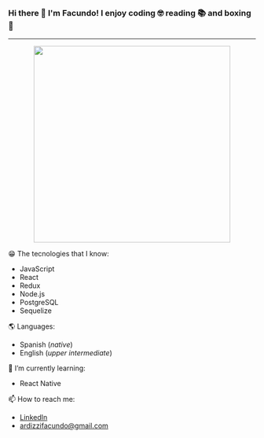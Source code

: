 ### Hi there 👋 I'm Facundo! I enjoy coding :nerd_face: reading :books: and boxing :boxing_glove:
<hr />

<p align='center'>
    <img src="./img/bg.gif" height='400' >
</p>

:grin: The tecnologies that I know: 
- JavaScript 
- React 
- Redux 
- Node.js
- PostgreSQL 
- Sequelize


:earth_americas: Languages: 
- Spanish (_native_)
- English (_upper intermediate_)


🌱 I’m currently learning: 
- React Native 


📫 How to reach me: 
- [LinkedIn](https://www.linkedin.com/in/facundo-ardizzi-260a931b5)
- ardizzifacundo@gmail.com


<!--
**FacundoArdizzi/FacundoArdizzi** is a ✨ _special_ ✨ repository because its `README.md` (this file) appears on your GitHub profile.

Here are some ideas to get you started:
- 🔭 I’m currently working on ...
- 🌱 I’m currently learning ...
- 👯 I’m looking to collaborate on ...
- 🤔 I’m looking for help with ...
- 💬 Ask me about ...

- 😄 Pronouns: ...
- ⚡ Fun fact: ...
-->
